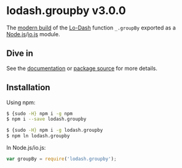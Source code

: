 # lodash.groupby v3.0.0

The [modern build](https://github.com/lodash/lodash/wiki/Build-Differences) of the [Lo-Dash](https://lodash.com/) function `_.groupBy` exported as a [Node.js](http://nodejs.org/)/[io.js](https://iojs.org/) module.

## Dive in

See the [documentation](https://lodash.com/docs#groupBy) or [package source](https://github.com/lodash/lodash/blob/3.0.0-npm-packages/lodash.groupby/index.js) for more details.

## Installation

Using npm:

```bash
$ {sudo -H} npm i -g npm
$ npm i --save lodash.groupby

$ {sudo -H} npm i -g lodash.groupby
$ npm ln lodash.groupby
```

In Node.js/io.js:

```js
var groupBy = require('lodash.groupby');
```
